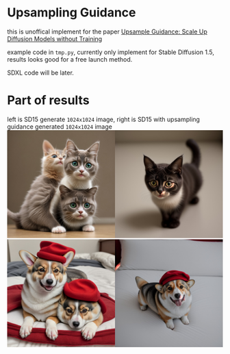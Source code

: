 # Upsampling Guidance
this is unoffical implement for the paper [Upsample Guidance: Scale Up Diffusion Models without Training](https://arxiv.org/abs/2404.01709)

example code in `tmp.py`, currently only implement for Stable Diffusion 1.5, results looks good for a free launch method.

SDXL code will be later.

# Part of results
left is SD15 generate `1024x1024` image, right is SD15 with upsampling guidance generated `1024x1024` image
![](assets/res_0.jpg)
![](assets/res_1.jpg)